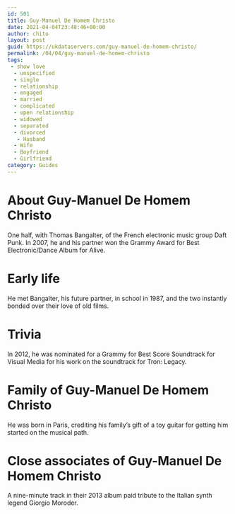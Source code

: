 ```yaml
---
id: 501
title: Guy-Manuel De Homem Christo
date: 2021-04-04T23:48:46+00:00
author: chito
layout: post
guid: https://ukdataservers.com/guy-manuel-de-homem-christo/
permalink: /04/04/guy-manuel-de-homem-christo
tags:
 - show love
  - unspecified
  - single
  - relationship
  - engaged
  - married
  - complicated
  - open relationship
  - widowed
  - separated
  - divorced
   - Husband
  - Wife
  - Boyfriend
  - Girlfriend
category: Guides
---
```




  
  
#  About Guy-Manuel De Homem Christo
                  
                  
                  
One half, with Thomas Bangalter, of the French electronic music group Daft Punk. In 2007, he and his partner won the Grammy Award for Best Electronic/Dance Album for Alive. 
                  
                
                
                
# Early life
                  
                  
                  
He met Bangalter, his future partner, in school in 1987, and the two instantly bonded over their love of old films. 
                  
                
                
                
# Trivia
                  
                  
                  
In 2012, he was nominated for a Grammy for Best Score Soundtrack for Visual Media for his work on the soundtrack for Tron: Legacy. 
                  
                
                
                
# Family of Guy-Manuel De Homem Christo
                  
                  
                  
He was born in Paris, crediting his family&#8217;s gift of a toy guitar for getting him started on the musical path. 
                  
                
                
                
# Close associates of Guy-Manuel De Homem Christo
                  
                  
                  
A nine-minute track in their 2013 album paid tribute to the Italian synth legend Giorgio Moroder. 
                  
                
              
            
          
          
          
    
    
  
